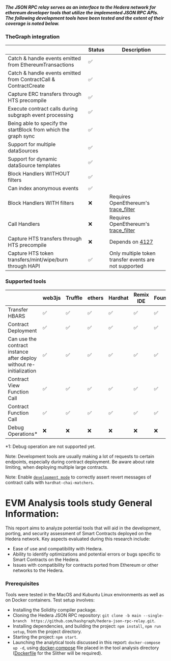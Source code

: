 ##### The JSON RPC relay serves as an interface to the Hedera network for ethereum developer tools that utilize the implemented JSON RPC APIs. The following development tools have been tested and the extent of their coverage is noted below.

### TheGraph integration

|                                                                  | Status | Description                                                                                              |
| ---------------------------------------------------------------- | ------ | -------------------------------------------------------------------------------------------------------- |
| Catch & handle events emitted from EthereumTransactions          | ✅     |
| Catch & handle events emitted from ContractCall & ContractCreate | ✅     |
| Capture ERC transfers through HTS precompile                     | ✅     |
| Execute contract calls during subgraph event processing          | ✅     |
| Being able to specify the startBlock from which the graph sync   | ✅     |
| Support for multiple dataSources                                 | ✅     |
| Support for dynamic dataSource templates                         | ✅     |
| Block Handlers WITHOUT filters                                   | ✅     |
| Can index anonymous events                                       | ✅     |
| Block Handlers WITH filters                                      | ❌     | Requires ОpenЕthereum's [trace_filter](https://openethereum.github.io/JSONRPC-trace-module#trace_filter) |
| Call Handlers                                                    | ❌     | Requires ОpenЕthereum's [trace_filter](https://openethereum.github.io/JSONRPC-trace-module#trace_filter) |
| Capture HTS transfers through HTS precompile                     | ❌     | Depends on [4127](https://github.com/hashgraph/hedera-services/issues/4127)                              |
| Capture HTS token transfers/mint/wipe/burn through HAPI          | ✅     | Only multiple token transfer events are not supported                                                    |

### Supported tools

|                                                                      | web3js | Truffle | ethers | Hardhat | Remix IDE | Foundry |
| -------------------------------------------------------------------- | ------ | ------- | ------ | ------- | --------- | ------- |
| Transfer HBARS                                                       | ✅     | ✅      | ✅     | ✅      | ✅        | ✅        |
| Contract Deployment                                                  | ✅     | ✅      | ✅     | ✅      | ✅        |  ✅        |
| Can use the contract instance after deploy without re-initialization | ✅     | ✅      | ✅     | ✅      | ✅        | ✅        |
| Contract View Function Call                                          | ✅     | ✅      | ✅     | ✅      | ✅        | ✅        |
| Contract Function Call                                               | ✅     | ✅      | ✅     | ✅      | ✅        | ✅        |
| Debug Operations\*                                                   | ❌     | ❌      | ❌     | ❌      | ❌        | ❌        |

\*1: Debug operation are not supported yet.

Note:
Development tools are usually making a lot of requests to certain endpoints, especially during contract deployment. Be aware about rate limiting, when deploying multiple large contracts.

Note:
Enable [`development mode`](../docs/dev-mode.md) to correctly assert revert messages of contract calls with `hardhat-chai-matchers`.

# EVM Analysis tools study General Information: 
This report aims to analyze potential tools that will aid in the development, porting, and security assessment
of Smart Contracts deployed on the Hedera network. Key aspects evaluated during this research include:
- Ease of use and compatibility with Hedera.
- Ability to identify optimizations and potential errors or bugs specific to Smart Contracts on the Hedera.
- Issues with compatibility for contracts ported from Ethereum or other networks to the Hedera.
### Prerequisites
Tools were tested in the MacOS and Kubuntu Linux environments as well as on Docker containers. Test setup involves:
- Installing the Solidity compiler package.
- Cloning the Hedera JSON RPC repository: `git clone -b main --single-branch  https://github.com/hashgraph/hedera-json-rpc-relay.git`.
- Installing dependencies, and building the project: `npm install`, `npm run setup`, from the project directory.
- Starting the project: `npm start`.
- Launching the analytical tools discussed in this report: `docker-compose up -d`, using
  [docker-compose](slither-analysis/docker-compose.yaml) file placed in the tool analysis directory ([Dockerfile](slither-analysis/Dockerfile) for the Slither will be required).
